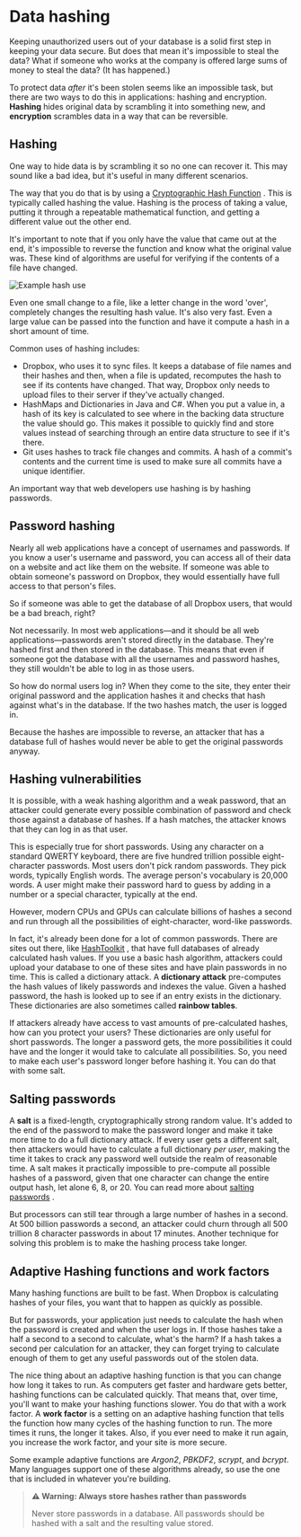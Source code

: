 # Data hashing

Keeping unauthorized users out of your database is a solid first step in keeping your data secure. But does that mean it's impossible to steal the data? What if someone who works at the company is offered large sums of money to steal the data? (It has happened.)

To protect data _after_ it's been stolen seems like an impossible task, but there are two ways to do this in applications: hashing and encryption. **Hashing** hides original data by scrambling it into something new, and **encryption** scrambles data in a way that can be reversible.

## Hashing

One way to hide data is by scrambling it so no one can recover it. This may sound like a bad idea, but it's useful in many different scenarios.

The way that you do that is by using a [Cryptographic Hash Function](https://en.wikipedia.org/wiki/Cryptographic_hash_function) . This is typically called hashing the value. Hashing is the process of taking a value, putting it through a repeatable mathematical function, and getting a different value out the other end.

It's important to note that if you only have the value that came out at the end, it's impossible to reverse the function and know what the original value was. These kind of algorithms are useful for verifying if the contents of a file have changed.

![Example hash use](https://user-images.githubusercontent.com/94882786/176065899-2b41eb92-c370-4442-b6c1-67c87251ff7e.png)

Even one small change to a file, like a letter change in the word 'over', completely changes the resulting hash value. It's also very fast. Even a large value can be passed into the function and have it compute a hash in a short amount of time.

Common uses of hashing includes:

-   Dropbox, who uses it to sync files. It keeps a database of file names and their hashes and then, when a file is updated, recomputes the hash to see if its contents have changed. That way, Dropbox only needs to upload files to their server if they've actually changed.
-   HashMaps and Dictionaries in Java and C#. When you put a value in, a hash of its key is calculated to see where in the backing data structure the value should go. This makes it possible to quickly find and store values instead of searching through an entire data structure to see if it's there.
-   Git uses hashes to track file changes and commits. A hash of a commit's contents and the current time is used to make sure all commits have a unique identifier.

An important way that web developers use hashing is by hashing passwords.

## Password hashing

Nearly all web applications have a concept of usernames and passwords. If you know a user's username and password, you can access all of their data on a website and act like them on the website. If someone was able to obtain someone's password on Dropbox, they would essentially have full access to that person's files.

So if someone was able to get the database of all Dropbox users, that would be a bad breach, right?

Not necessarily. In most web applications—and it should be all web applications—passwords aren't stored directly in the database. They're hashed first and then stored in the database. This means that even if someone got the database with all the usernames and password hashes, they still wouldn't be able to log in as those users.

So how do normal users log in? When they come to the site, they enter their original password and the application hashes it and checks that hash against what's in the database. If the two hashes match, the user is logged in.

Because the hashes are impossible to reverse, an attacker that has a database full of hashes would never be able to get the original passwords anyway.

## Hashing vulnerabilities

It is possible, with a weak hashing algorithm and a weak password, that an attacker could generate every possible combination of password and check those against a database of hashes. If a hash matches, the attacker knows that they can log in as that user.

This is especially true for short passwords. Using any character on a standard QWERTY keyboard, there are five hundred trillion possible eight-character passwords. Most users don't pick random passwords. They pick words, typically English words. The average person's vocabulary is 20,000 words. A user might make their password hard to guess by adding in a number or a special character, typically at the end.

However, modern CPUs and GPUs can calculate billions of hashes a second and run through all the possibilities of eight-character, word-like passwords.

In fact, it's already been done for a lot of common passwords. There are sites out there, like [HashToolkit](https://hashtoolkit.com/) , that have full databases of already calculated hash values. If you use a basic hash algorithm, attackers could upload your database to one of these sites and have plain passwords in no time. This is called a dictionary attack. A **dictionary attack** pre-computes the hash values of likely passwords and indexes the value. Given a hashed password, the hash is looked up to see if an entry exists in the dictionary. These dictionaries are also sometimes called **rainbow tables**.

If attackers already have access to vast amounts of pre-calculated hashes, how can you protect your users? These dictionaries are only useful for short passwords. The longer a password gets, the more possibilities it could have and the longer it would take to calculate all possibilities. So, you need to make each user's password longer before hashing it. You can do that with some salt.

## Salting passwords

A **salt** is a fixed-length, cryptographically strong random value. It's added to the end of the password to make the password longer and make it take more time to do a full dictionary attack. If every user gets a different salt, then attackers would have to calculate a full dictionary _per user_, making the time it takes to crack any password well outside the realm of reasonable time. A salt makes it practically impossible to pre-compute all possible hashes of a password, given that one character can change the entire output hash, let alone 6, 8, or 20. You can read more about [salting passwords](https://auth0.com/blog/adding-salt-to-hashing-a-better-way-to-store-passwords/) .

But processors can still tear through a large number of hashes in a second. At 500 billion passwords a second, an attacker could churn through all 500 trillion 8 character passwords in about 17 minutes. Another technique for solving this problem is to make the hashing process take longer.

## Adaptive Hashing functions and work factors

Many hashing functions are built to be fast. When Dropbox is calculating hashes of your files, you want that to happen as quickly as possible.

But for passwords, your application just needs to calculate the hash when the password is created and when the user logs in. If those hashes take a half a second to a second to calculate, what's the harm? If a hash takes a second per calculation for an attacker, they can forget trying to calculate enough of them to get any useful passwords out of the stolen data.

The nice thing about an adaptive hashing function is that you can change how long it takes to run. As computers get faster and hardware gets better, hashing functions can be calculated quickly. That means that, over time, you'll want to make your hashing functions slower. You do that with a work factor. A **work factor** is a setting on an adaptive hashing function that tells the function how many cycles of the hashing function to run. The more times it runs, the longer it takes. Also, if you ever need to make it run again, you increase the work factor, and your site is more secure.

Some example adaptive functions are _Argon2_, _PBKDF2_, _scrypt_, and _bcrypt_. Many languages support one of these algorithms already, so use the one that is included in whatever you're building.

>**⚠ Warning: Always store hashes rather than passwords**
>
>Never store passwords in a database. All passwords should be hashed with a salt and the resulting value stored.
